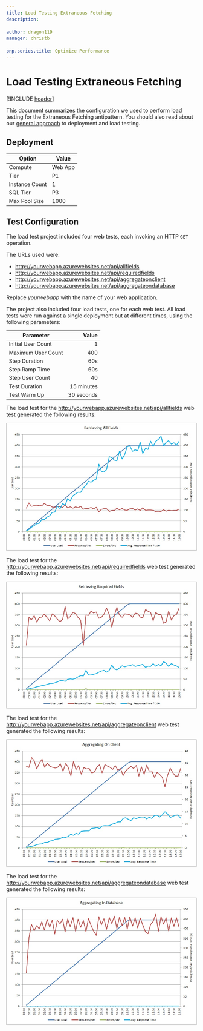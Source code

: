 ```yaml
---
title: Load Testing Extraneous Fetching
description: 

author: dragon119
manager: christb

pnp.series.title: Optimize Performance
---
```

# Load Testing Extraneous Fetching
[!INCLUDE [header](../../_includes/header.md)]

This document summarizes the configuration we used to perform load testing for the Extraneous Fetching antipattern. You should also read about our [general approach][general approach] to deployment and load testing.

## Deployment

 Option             | Value  
------------------- | -------------
Compute             | Web App
Tier                | P1
Instance Count      | 1
SQL Tier            | P3
Max Pool Size       | 1000

## Test Configuration

The load test project included four web tests, each invoking an HTTP `GET` operation.

The URLs used were:

- http://yourwebapp.azurewebsites.net/api/allfields
- http://yourwebapp.azurewebsites.net/api/requiredfields
- http://yourwebapp.azurewebsites.net/api/aggregateonclient
- http://yourwebapp.azurewebsites.net/api/aggregateondatabase

Replace *yourwebapp* with the name of your web application.

The project also included four load tests, one for each web test. All load tests were
run against a single deployment but at different times, using the following parameters:

Parameter           | Value
------------------- | ------------:
Initial User Count  | 1
Maximum User Count  | 400
Step Duration       | 60s
Step Ramp Time      | 60s
Step User Count     | 40
Test Duration       | 15 minutes
Test Warm Up        | 30 seconds

The load test for the http://yourwebapp.azurewebsites.net/api/allfields web test generated the following results:

![Load-test results][AllFields]

The load test for the http://yourwebapp.azurewebsites.net/api/requiredfields web test generated the following results:

![Load-test results][RequiredFields]

The load test for the http://yourwebapp.azurewebsites.net/api/aggregateonclient web test generated the following results:

![Load-test results][AggregateOnClient]

The load test for the http://yourwebapp.azurewebsites.net/api/aggregateondatabase web test generated the following results:

![Load-test results][AggregateOnDatabase]

[general approach]: ../load-testing.md

[AllFields]: _images/LoadTestResultsClientSide1.jpg
[RequiredFields]: _images/LoadTestResultsDatabaseSide1.jpg
[AggregateOnClient]: _images/LoadTestResultsClientSide2.jpg
[AggregateOnDatabase]: _images/LoadTestResultsDatabaseSide2.jpg
